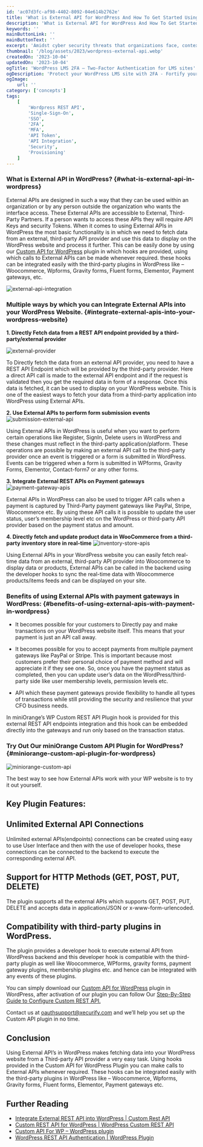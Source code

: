 ```yaml
---
id: 'ac07d3fc-af98-4402-8092-04e614b2762e'
title: 'What is External API for WordPress And How To Get Started Using It?'
description: 'What is External API for WordPress And How To Get Started Using It?'
keywords: ''
mainButtonLink: ''
mainButtonText: ''
excerpt: 'Amidst cyber security threats that organizations face, context-based authentication can minimize unauthorized access and safeguard your sensitive information.'
thumbnail: '/blog/assets/2023/wordpress-external-api.webp'
createdOn: '2023-10-04'
updatedOn: '2023-10-04'
ogTitle: 'WordPress LMS 2FA – Two-Factor Authentication for LMS sites'
ogDescription: 'Protect your WordPress LMS site with 2FA - Fortify your LMS platform against potential threats and keep your users data safe.'
ogImage:
    url: ''
category: ['concepts']
tags:
    [
		'Wordpress REST API',
        'Single-Sign-On',
        'SSO',
        '2FA',
        'MFA',
        'API Token',
        'API Integration',
        'Security',
        'Provisioning'
    ]
---
```


### What is External API in WordPress? {#what-is-external-api-in-wordpress}


External APIs are designed in such a way that they can be used within an organization or by any person outside the organization who wants the interface access. These External APIs are accessible to External, Third-Party Partners. If a person wants to access these APIs they will require API Keys and security Tokens. When it comes to using External APIs in WordPress the most basic functionality is in which we need to fetch data from an external, third-party API provider and use this data to display on the WordPress website and process it further. This can be easily done by using our [Custom API for WordPress](https://plugins.miniorange.com/custom-api-for-wordpress) plugin in which hooks are provided, using which calls to External APIs can be made whenever required. these hooks can be integrated easily with the third-party plugins in WordPress like – Woocommerce, Wpforms, Gravity forms, Fluent forms, Elementor, Payment gateways, etc.


![external-api-integration](/blog/assets/2023/external-api-integration.webp)

### Multiple ways by which you can Integrate External APIs into your WordPress Website. {#integrate-external-apis-into-your-wordpress-website}

**1. Directly Fetch data from a REST API endpoint provided by a third-party/external provider**

![external-provider](/blog/assets/2023/external-provider.webp)

To Directly fetch the data from an external API provider, you need to have a REST API Endpoint which will be provided by the third-party provider. Here a direct API call is made to the external API endpoint and if the request is validated then you get the required data in form of a response. Once this data is fetched, it can be used to display on your WordPress website. This is one of the easiest ways to fetch your data from a third-party application into WordPress using External APIs.


**2. Use External APIs to perform form submission events**
![submission-external-api](/blog/assets/2023/submission-external-api.webp)

Using External APIs in WordPress is useful when you want to perform certain operations like Register, SignIn, Delete users in WordPress and these changes must reflect in the third-party application/platform. These operations are possible by making an external API call to the third-party provider once an event is triggered or a form is submitted in WordPress. Events can be triggered when a form is submitted in WPforms, Gravity Forms, Elementor, Contact-form7 or any other forms.


**3. Integrate External REST APIs on Payment gateways**
![payment-gateway-apis](/blog/assets/2023/payment-gateway-apis.webp)

External APIs in WordPress can also be used to trigger API calls when a payment is captured by Third-Party payment gateways like PayPal, Stripe, Woocommerce etc. By using these API calls it is possible to update the user status, user’s membership level etc on the WordPress or third-party API provider based on the payment status and amount.


**4. Directly fetch and update product data in WooCommerce from a third-party inventory store in real-time**
![inventory-store-apis](/blog/assets/2023/inventory-store-apis.webp)

Using External APIs in your WordPress website you can easily fetch real-time data from an external, third-party API provider into Woocommerce to display data or products, External APIs can be called in the backend using the developer hooks to sync the real-time data with Woocommerce products/items feeds and can be displayed on your site.


### Benefits of using External APIs with payment gateways in WordPress: {#benefits-of-using-external-apis-with-payment-in-wordpress}

- It becomes possible for your customers to Directly pay and make transactions on your WordPress website itself. This means that your payment is just an API call away.

- It becomes possible for you to accept payments from multiple payment gateways like PayPal or Stripe. This is important because most customers prefer their personal choice of payment method and will appreciate it if they see one. So, once you have the payment status as completed, then you can update user’s data on the WordPress/third-party side like user membership levels, permission levels etc.


- API which these payment gateways provide flexibility to handle all types of transactions while still providing the security and resilience that your CFO business needs.


In miniOrange’s WP Custom REST API Plugin hook is provided for this external REST API endpoints integration and this hook can be embedded directly into the gateways and run only based on the transaction status.


### Try Out Our miniOrange Custom API Plugin for WordPress? {#miniorange-custom-api-plugin-for-wordpress}
![miniorange-custom-api](/blog/assets/2023/miniorange-custom-api.webp)

The best way to see how External APIs work with your WP website is to try it out yourself.

## Key Plugin Features:

## Unlimited External API Connections

Unlimited external APIs(endpoints) connections can be created using easy to use User Interface and then with the use of developer hooks, these connections can be connected to the backend to execute the corresponding external API.

## Support for HTTP Methods (GET, POST, PUT, DELETE)

The plugin supports all the external APIs which supports GET, POST, PUT, DELETE and accepts data in application/JSON or x-www-form-urlencoded.

## Compatibility with third-party plugins in WordPress.

The plugin provides a developer hook to execute external API from WordPress backend and this developer hook is compatible with the third-party plugin as well like Woocommerce, WPforms, gravity forms, payment gateway plugins, membership plugins etc. and hence can be integrated with any events of these plugins.


You can simply download our [Custom API for WordPress](https://wordpress.org/plugins/custom-api-for-wp/) plugin in WordPress, after activation of our plugin you can follow Our [Step-By-Step Guide to Configure Custom REST API.](https://plugins.miniorange.com/keycloak-single-sign-on-wordpress-sso-saml)


Contact us at oauthsupport@xecurify.com and we’ll help you set up the Custom API plugin in no time.


## Conclusion

Using External API’s in WordPress makes fetching data into your WordPress website from a Third-party API provider a very easy task. Using hooks provided in the Custom API for WordPress Plugin you can make calls to External APIs whenever required. These hooks can be integrated easily with the third-party plugins in WordPress like – Woocommerce, Wpforms, Gravity forms, Fluent forms, Elementor, Payment gateways etc.

## Further Reading

- [Integrate External REST API into WordPress | Custom Rest API](https://plugins.miniorange.com/integrate-external-third-party-rest-api-endpoints-into-wordpress)
- [Custom REST API for WordPress | WordPress Custom REST API](https://plugins.miniorange.com/custom-api-for-wordpress)
- [Custom API For WP – WordPress plugin](https://wordpress.org/plugins/custom-api-for-wp/)
- [WordPress REST API Authentication | WordPress Plugin](https://plugins.miniorange.com/wordpress-rest-api-authentication)
